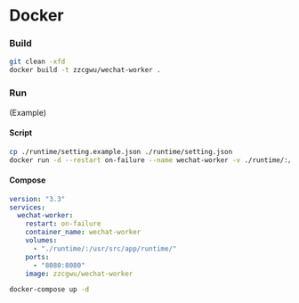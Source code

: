 # Docker

### Build

``` sh
git clean -xfd
docker build -t zzcgwu/wechat-worker .
```

### Run

(Example)

#### Script

``` sh
cp ./runtime/setting.example.json ./runtime/setting.json
docker run -d --restart on-failure --name wechat-worker -v ./runtime/:/usr/src/app/runtime/ -p 8080:8080 zzcgwu/wechat-worker
```

#### Compose

``` yaml
version: "3.3"
services:
  wechat-worker:
    restart: on-failure
    container_name: wechat-worker
    volumes:
      - "./runtime/:/usr/src/app/runtime/"
    ports:
      - "8080:8080"
    image: zzcgwu/wechat-worker
```

``` sh
docker-compose up -d
```

